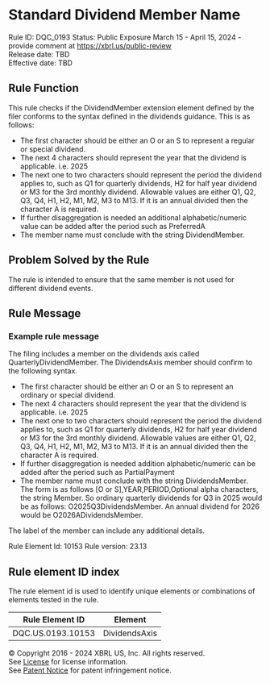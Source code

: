 # Standard Dividend Member Name
Rule ID: DQC_0193 
Status: Public Exposure March 15 - April 15, 2024 - provide comment at https://xbrl.us/public-review  
Release date: TBD  
Effective date: TBD  
  
## Rule Function
This rule checks if the DividendMember extension element defined by the filer conforms to the syntax defined in the dividends guidance. This is as follows:
  
- The first character should be either an O or an S to represent a regular or special  dividend.
- The next 4 characters should represent the year that the dividend is applicable. i.e. 2025
- The next one to two characters should represent the period the dividend applies to, such as Q1 for quarterly dividends, H2 for half year dividend or M3 for the 3rd monthly dividend.  Allowable values are either Q1, Q2, Q3, Q4, H1, H2, M1, M2, M3 to M13. If it is an annual divided then the character A is required.
- If further disaggregation is needed  an additional  alphabetic/numeric value can be added after the period such as PreferredA
- The member name must conclude with the string DividendMember.

## Problem Solved by the Rule
The rule is intended to ensure that the same member is not used for different dividend events.

## Rule Message
### Example rule message 
The filing includes a member on the dividends axis called  QuarterlyDividendMember. The DividendsAxis member should confirm to the following syntax.  
- The first character should be either an O or an S to represent an ordinary or special  dividend.
- The next 4 characters should represent the year that the dividend is applicable. i.e. 2025
- The next one to two characters should represent the period the dividend applies to, such as Q1 for quarterly dividends, H2 for half year dividend or M3 for the 3rd monthly dividend.  Allowable values are either Q1, Q2, Q3, Q4, H1, H2, M1, M2, M3 to M13. If it is an annual divided then the character A is required.
- If further disaggregation is needed addition alphabetic/numeric can be added after the period such as PartialPayment
- The member name must conclude with the string DividendsMember.
The form is as follows [O or S],YEAR,PERIOD,Optional alpha characters, the string Member. So ordinary quarterly dividends for Q3 in 2025 would be as follows:
O2025Q3DividendsMember. An annual dividend for 2026 would be O2026ADividendsMember.

The label of the member can include any additional details.

Rule Element Id: 10153
Rule version: 23.13


## Rule element ID index  
The rule element id is used to identify unique elements or combinations of elements tested in the rule.

|Rule Element ID|Element|
|--- |--- |
| DQC.US.0193.10153 |DividendsAxis|


© Copyright 2016 - 2024 XBRL US, Inc. All rights reserved.   
See [License](https://xbrl.us/dqc-license) for license information.  
See [Patent Notice](https://xbrl.us/dqc-patent) for patent infringement notice.  
